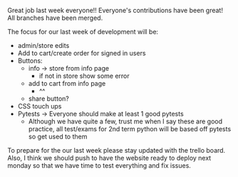 Great job last week everyone!! Everyone's contributions have been great! All branches  have been merged.

The focus for our last week of development will be:
- admin/store edits
- Add to cart/create order for signed in users 
- Buttons: 
	- info -> store from info page
		- if not in store show some error
	- add to cart from info page
		- ^^
	- share button?
- CSS touch ups
- Pytests -> Everyone should make at least 1 good pytests
	- Although we have quite a few, trust me when I say these are good practice, all test/exams for 2nd term python will be based off pytests so get used to them

To prepare for the our last week please stay updated with the trello board. Also, I think we should push to have the website ready to deploy next monday so that we have time to test everything and fix issues. 